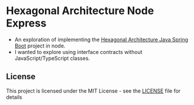 # Hexagonal Architecture Node Express

- An exploration of implementing the [Hexagonal Architecture Java Spring Boot](https://gitlab.com/beyondxscratch/hexagonal-architecture-java-springboot) project in node.
- I wanted to explore using interface contracts without JavaScript/TypeScript classes.

## License

This project is licensed under the MIT License - see the [LICENSE](LICENSE) file for details

